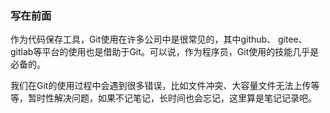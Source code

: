 ### 写在前面

作为代码保存工具，Git使用在许多公司中是很常见的，其中github、 gitee、gitlab等平台的使用也是借助于Git。可以说，作为程序员，Git使用的技能几乎是必备的。

我们在Git的使用过程中会遇到很多错误，比如文件冲突、大容量文件无法上传等等，暂时性解决问题，如果不记笔记，长时间也会忘记，这里算是笔记记录吧。
